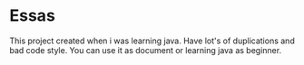 # Essas
  This project created when i was learning java.
  Have lot's of duplications and bad code style.
  You can use it as document or learning java as beginner.

